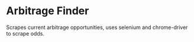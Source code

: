 # Arbitrage Finder

Scrapes current arbitrage opportunities, uses selenium and chrome-driver to scrape odds.
